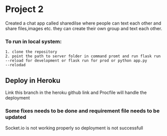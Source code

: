 # Project 2

Created a chat app called sharedilse where people can text each other and share files,images etc. they can create their own group and text each other.

### To run in local system:
    1. clone the repository
    2. point the path to server folder in command promt and run flask run --reload for development or flask run for prod or python app.py        --relodad
## Deploy in Heroku
Link this branch in the heroku github link and Procfile will handle the deployment

### Some fixes needs to be done and requirement file needs to be updated
Socket.io is not working properly so deployment is not successfull
